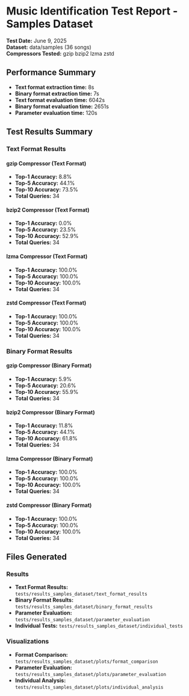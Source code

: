 # Music Identification Test Report - Samples Dataset

**Test Date:** June 9, 2025  
**Dataset:** data/samples (36 songs)  
**Compressors Tested:** gzip bzip2 lzma zstd  

## Performance Summary

- **Text format extraction time:** 8s
- **Binary format extraction time:** 7s
- **Text format evaluation time:** 6042s  
- **Binary format evaluation time:** 2651s
- **Parameter evaluation time:** 120s

## Test Results Summary

### Text Format Results
#### gzip Compressor (Text Format)
- **Top-1 Accuracy:** 8.8%
- **Top-5 Accuracy:** 44.1%
- **Top-10 Accuracy:** 73.5%
- **Total Queries:** 34

#### bzip2 Compressor (Text Format)
- **Top-1 Accuracy:** 0.0%
- **Top-5 Accuracy:** 23.5%
- **Top-10 Accuracy:** 52.9%
- **Total Queries:** 34

#### lzma Compressor (Text Format)
- **Top-1 Accuracy:** 100.0%
- **Top-5 Accuracy:** 100.0%
- **Top-10 Accuracy:** 100.0%
- **Total Queries:** 34

#### zstd Compressor (Text Format)
- **Top-1 Accuracy:** 100.0%
- **Top-5 Accuracy:** 100.0%
- **Top-10 Accuracy:** 100.0%
- **Total Queries:** 34


### Binary Format Results

#### gzip Compressor (Binary Format)
- **Top-1 Accuracy:** 5.9%
- **Top-5 Accuracy:** 20.6%
- **Top-10 Accuracy:** 55.9%
- **Total Queries:** 34

#### bzip2 Compressor (Binary Format)
- **Top-1 Accuracy:** 11.8%
- **Top-5 Accuracy:** 44.1%
- **Top-10 Accuracy:** 61.8%
- **Total Queries:** 34

#### lzma Compressor (Binary Format)
- **Top-1 Accuracy:** 100.0%
- **Top-5 Accuracy:** 100.0%
- **Top-10 Accuracy:** 100.0%
- **Total Queries:** 34

#### zstd Compressor (Binary Format)
- **Top-1 Accuracy:** 100.0%
- **Top-5 Accuracy:** 100.0%
- **Top-10 Accuracy:** 100.0%
- **Total Queries:** 34

## Files Generated

### Results
- **Text Format Results:** `tests/results_samples_dataset/text_format_results`
- **Binary Format Results:** `tests/results_samples_dataset/binary_format_results`
- **Parameter Evaluation:** `tests/results_samples_dataset/parameter_evaluation`
- **Individual Tests:** `tests/results_samples_dataset/individual_tests`

### Visualizations
- **Format Comparison:** `tests/results_samples_dataset/plots/format_comparison`
- **Parameter Evaluation:** `tests/results_samples_dataset/plots/parameter_evaluation`
- **Individual Analysis:** `tests/results_samples_dataset/plots/individual_analysis`

